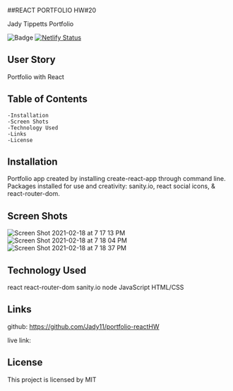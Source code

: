 ##REACT PORTFOLIO HW#20

Jady Tippetts Portfolio

![Badge](https://img.shields.io/static/v1?label=License&message=MIT&color=9cf)
[![Netlify Status](https://api.netlify.com/api/v1/badges/21c0eb3b-d1a1-4753-8dcc-2e31819d03d6/deploy-status)](https://app.netlify.com/sites/nifty-fermat-73f709/deploys)


## User Story
Portfolio with React

## Table of Contents
    -Installation
    -Screen Shots
    -Technology Used
    -Links
    -License

## Installation
  Portfolio app created by installing create-react-app through command line. Packages installed for use and creativity: sanity.io, react social icons, & react-router-dom.   

## Screen Shots
![Screen Shot 2021-02-18 at 7 17 13 PM](https://user-images.githubusercontent.com/70386025/108448066-46f55280-721e-11eb-8015-258bbf34fb15.png)
![Screen Shot 2021-02-18 at 7 18 04 PM](https://user-images.githubusercontent.com/70386025/108448099-57a5c880-721e-11eb-9044-2c836aacd69c.png)
![Screen Shot 2021-02-18 at 7 18 37 PM](https://user-images.githubusercontent.com/70386025/108448132-668c7b00-721e-11eb-9887-ca182d6bbd6f.png)

## Technology Used
react
react-router-dom
sanity.io
node
JavaScript
HTML/CSS



## Links
github:
https://github.com/Jady11/portfolio-reactHW

live link:




## License 

This project is licensed by MIT

